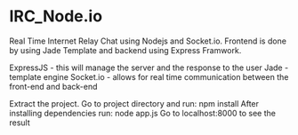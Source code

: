 # IRC_Node.io
Real Time Internet Relay Chat using Nodejs and Socket.io. Frontend is done by using Jade Template and backend using Express Framwork.

ExpressJS - this will manage the server and the response to the user
Jade - template engine
Socket.io - allows for real time communication between the front-end and back-end

Extract the project. Go to project directory and run:
npm install
After installing dependencies run:
node app.js
Go to localhost:8000 to see the result

